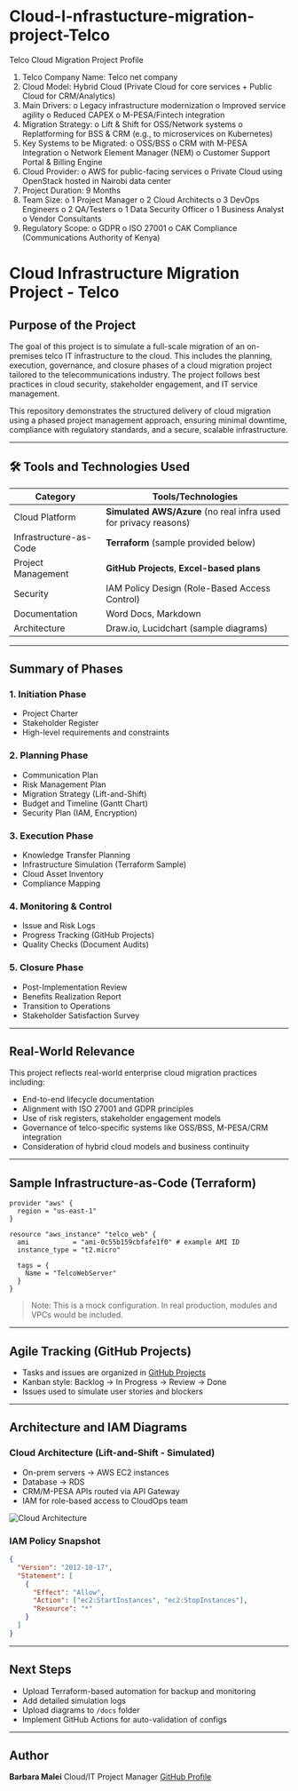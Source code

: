 # Cloud-I-nfrastucture-migration-project-Telco
Telco Cloud Migration Project Profile
1.	Telco Company Name: Telco net company
2.	Cloud Model: Hybrid Cloud (Private Cloud for core services + Public Cloud for CRM/Analytics)
3.	Main Drivers:
o	Legacy infrastructure modernization
o	Improved service agility
o	Reduced CAPEX
o	M-PESA/Fintech integration
4.	Migration Strategy:
o	Lift & Shift for OSS/Network systems
o	Replatforming for BSS & CRM (e.g., to microservices on Kubernetes)
5.	Key Systems to be Migrated:
o	OSS/BSS
o	CRM with M-PESA Integration
o	Network Element Manager (NEM)
o	Customer Support Portal & Billing Engine
6.	Cloud Provider:
o	AWS for public-facing services
o	Private Cloud using OpenStack hosted in Nairobi data center
7.	Project Duration: 9 Months
8.	Team Size:
o	1 Project Manager
o	2 Cloud Architects
o	3 DevOps Engineers
o	2 QA/Testers
o	1 Data Security Officer
o	1 Business Analyst
o	Vendor Consultants
9.	Regulatory Scope:
o	GDPR
o	ISO 27001
o	CAK Compliance (Communications Authority of Kenya)
# Cloud Infrastructure Migration Project - Telco

##  Purpose of the Project

The goal of this project is to simulate a full-scale migration of an on-premises telco IT infrastructure to the cloud. This includes the planning, execution, governance, and closure phases of a cloud migration project tailored to the telecommunications industry. The project follows best practices in cloud security, stakeholder engagement, and IT service management.

This repository demonstrates the structured delivery of cloud migration using a phased project management approach, ensuring minimal downtime, compliance with regulatory standards, and a secure, scalable infrastructure.

---

## 🛠️ Tools and Technologies Used

| Category               | Tools/Technologies                                               |
| ---------------------- | ---------------------------------------------------------------- |
| Cloud Platform         | **Simulated AWS/Azure** (no real infra used for privacy reasons) |
| Infrastructure-as-Code | **Terraform** (sample provided below)                            |
| Project Management     | **GitHub Projects**, **Excel-based plans**                       |
| Security               | IAM Policy Design (Role-Based Access Control)                    |
| Documentation          | Word Docs, Markdown                                              |
| Architecture           | Draw\.io, Lucidchart (sample diagrams)                           |

---

##  Summary of Phases

### 1. **Initiation Phase**

* Project Charter
* Stakeholder Register
* High-level requirements and constraints

### 2. **Planning Phase**

* Communication Plan
* Risk Management Plan
* Migration Strategy (Lift-and-Shift)
* Budget and Timeline (Gantt Chart)
* Security Plan (IAM, Encryption)

### 3. **Execution Phase**

* Knowledge Transfer Planning
* Infrastructure Simulation (Terraform Sample)
* Cloud Asset Inventory
* Compliance Mapping

### 4. **Monitoring & Control**

* Issue and Risk Logs
* Progress Tracking (GitHub Projects)
* Quality Checks (Document Audits)

### 5. **Closure Phase**

* Post-Implementation Review
* Benefits Realization Report
* Transition to Operations
* Stakeholder Satisfaction Survey

---

##  Real-World Relevance

This project reflects real-world enterprise cloud migration practices including:

* End-to-end lifecycle documentation
* Alignment with ISO 27001 and GDPR principles
* Use of risk registers, stakeholder engagement models
* Governance of telco-specific systems like OSS/BSS, M-PESA/CRM integration
* Consideration of hybrid cloud models and business continuity

---

## Sample Infrastructure-as-Code (Terraform)

```hcl
provider "aws" {
  region = "us-east-1"
}

resource "aws_instance" "telco_web" {
  ami           = "ami-0c55b159cbfafe1f0" # example AMI ID
  instance_type = "t2.micro"

  tags = {
    Name = "TelcoWebServer"
  }
}
```

> Note: This is a mock configuration. In real production, modules and VPCs would be included.

---

##  Agile Tracking (GitHub Projects)

* Tasks and issues are organized in [GitHub Projects](https://github.com/BarbaraMalei07/Cloud-I-nfrastucture-migration-project-Telco/projects)
* Kanban style: Backlog → In Progress → Review → Done
* Issues used to simulate user stories and blockers

---

## Architecture and IAM Diagrams

###  Cloud Architecture (Lift-and-Shift - Simulated)

* On-prem servers → AWS EC2 instances
* Database → RDS
* CRM/M-PESA APIs routed via API Gateway
* IAM for role-based access to CloudOps team

![Cloud Architecture](docs/cloud-architecture-diagram.png)

### IAM Policy Snapshot

```json
{
  "Version": "2012-10-17",
  "Statement": [
    {
      "Effect": "Allow",
      "Action": ["ec2:StartInstances", "ec2:StopInstances"],
      "Resource": "*"
    }
  ]
}
```

---

##  Next Steps

* Upload Terraform-based automation for backup and monitoring
* Add detailed simulation logs
* Upload diagrams to `/docs` folder
* Implement GitHub Actions for auto-validation of configs

---

##  Author

**Barbara Malei**
Cloud/IT Project Manager
[GitHub Profile](https://github.com/BarbaraMalei07)


